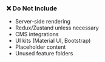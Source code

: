 ### ❌ Do Not Include

- Server-side rendering
- Redux/Zustand unless necessary
- CMS integrations
- UI kits (Material UI, Bootstrap)
- Placeholder content
- Unused feature folders
